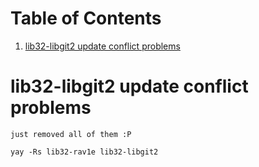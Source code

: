 
# Table of Contents

1.  [lib32-libgit2 update conflict problems](#org4ce385d)


<a id="org4ce385d"></a>

# lib32-libgit2 update conflict problems

    just removed all of them :P 

    yay -Rs lib32-rav1e lib32-libgit2

